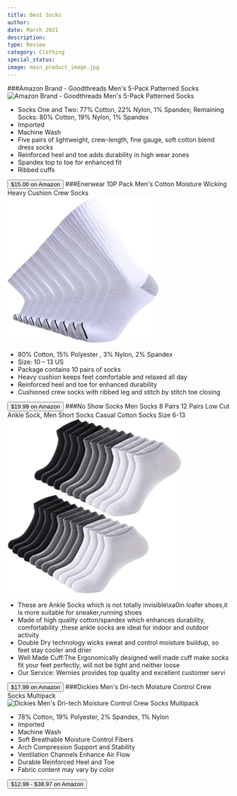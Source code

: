 ```yaml
---
title: Best Socks
author: 
date: March 2021
description: 
type: Review
category: Clothing
special_status: 
image: main_product_image.jpg
---
```

###Amazon Brand - Goodthreads Men's 5-Pack Patterned Socks
![Amazon Brand - Goodthreads Men's 5-Pack Patterned Socks](https://images-na.ssl-images-amazon.com/images/I/A1e9Ca2AYJL.__AC_SY445_SX342_QL70_ML2_.jpg)
- Socks One and Two: 77% Cotton, 22% Nylon, 1% Spandex; Remaining Socks: 80% Cotton, 19% Nylon, 1% Spandex
- Imported
- Machine Wash
- Five pairs of lightweight, crew-length, fine gauge, soft cotton blend dress socks
- Reinforced heel and toe adds durability in high wear zones
- Spandex top to toe for enhanced fit
- Ribbed cuffs

[<button class="button">$15.00 on Amazon</button>](https://www.amazon.com/gp/slredirect/picassoRedirect.html/ref=pa_sp_atf_aps_sr_pg1_1?ie=UTF8&adId=A05651693THHI83RK9DNF&url=%2FGoodthreads-5-Pack-Patterned-Socks-Assorted%2Fdp%2FB06Y5VG278%2Fref%3Dsr_1_1_sspa%3Fdchild%3D1%26keywords%3Dsocks%26qid%3D1614636373%26sr%3D8-1-spons%26psc%3D1&qualifier=1614636372&id=2759457729933420&widgetName=sp_atf)
###Enerwear 10P Pack Men's Cotton Moisture Wicking Heavy Cushion Crew Socks
![Enerwear 10P Pack Men's Cotton Moisture Wicking Heavy Cushion Crew Socks](./Enerwear1.jpeg)
- 80% Cotton, 15% Polyester , 3% Nylon, 2% Spandex
- Size: 10 – 13 US
- Package contains 10 pairs of socks
- Heavy cushion keeps feet comfortable and relaxed all day
- Reinforced heel and toe for enhanced durability
- Cushioned crew socks with ribbed leg and stitch by stitch toe closing

[<button class="button">$19.99 on Amazon</button>](https://www.amazon.com/gp/slredirect/picassoRedirect.html/ref=pa_sp_atf_aps_sr_pg1_1?ie=UTF8&adId=A016864538TJO0EEW8Q48&url=%2FEnerwear-Cotton-Moisture-Wicking-Cushion%2Fdp%2FB01MY0TETQ%2Fref%3Dsr_1_3_sspa%3Fdchild%3D1%26keywords%3Dsocks%26qid%3D1614636373%26sr%3D8-3-spons%26psc%3D1&qualifier=1614636372&id=2759457729933420&widgetName=sp_atf)
###No Show Socks Men Socks 8 Pairs 12 Pairs Low Cut Ankle Sock, Men Short Socks Casual Cotton Socks Size 6-13
![No Show Socks Men Socks 8 Pairs 12 Pairs Low Cut Ankle Sock, Men Short Socks Casual Cotton Socks Size 6-13](./NoShowSo.jpeg)
- These are Ankle Socks which is not totally invisible\xa0in loafer shoes,it is more suitable for sneaker,running shoes
- Made of high quality cotton/spandex which enhances durability, comfortability ,these ankle socks are ideal for indoor and outdoor activity
- Double Dry technology wicks sweat and control moisture buildup, so feet stay cooler and drier
- Well Made Cuff:The Ergonomically designed well made cuff make socks fit your feet perfectly, will not be tight and neither loose
- Our Service: Wernies provides top quality and excellent customer servi

[<button class="button">$17.99 on Amazon</button>](https://www.amazon.com/gp/slredirect/picassoRedirect.html/ref=pa_sp_atf_aps_sr_pg1_1?ie=UTF8&adId=A09086662V8VYMU2LHDKE&url=%2FSocks-Ankle-Casual-Black-Liners%2Fdp%2FB07TW54BQY%2Fref%3Dsr_1_4_sspa%3Fdchild%3D1%26keywords%3Dsocks%26qid%3D1614636373%26sr%3D8-4-spons%26psc%3D1&qualifier=1614636372&id=2759457729933420&widgetName=sp_atf)
###Dickies Men's Dri-tech Moisture Control Crew Socks Multipack
![Dickies Men's Dri-tech Moisture Control Crew Socks Multipack](https://images-na.ssl-images-amazon.com/images/I/91wgdLWJc2L.__AC_SY445_SX342_QL70_ML2_.jpg)
- 78% Cotton, 19% Polyester, 2% Spandex, 1% Nylon
- Imported
- Machine Wash
- Soft Breathable Moisture Control Fibers
- Arch Compression Support and Stability
- Ventilation Channels Enhance Air Flow
- Durable Reinforced Heel and Toe
- Fabric content may vary by color

[<button class="button">$12.99 - $38.97 on Amazon</button>](https://www.amazon.com/Dickies-Multi-Pack-Dri-Tech-Moisture-Control/dp/B004QF0TFQ/ref=sr_1_5?dchild=1&keywords=socks&qid=1614636373&sr=8-5)

